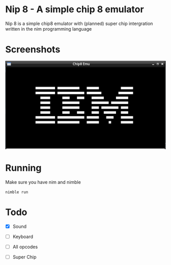 # Nip 8 - A simple chip 8 emulator

Nip 8 is a simple chip8 emulator with (planned) super chip intergration written in the nim programming language

# Screenshots

![Test program screemshot](https://github.com/io3dev/Nip8/blob/main/images/ibms.png?raw=true)


# Running

Make sure you have nim and nimble

```
nimble run
```

# Todo

- [x] Sound

- [ ] Keyboard

- [ ] All opcodes

- [ ] Super Chip
